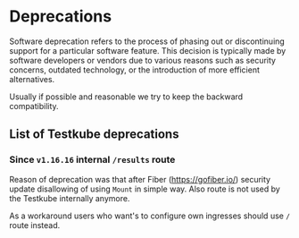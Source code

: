 # Deprecations

Software deprecation refers to the process of phasing out or discontinuing support for a particular software feature. This decision is typically made by software developers or vendors due to various reasons such as security concerns, outdated technology, or the introduction of more efficient alternatives.

Usually if possible and reasonable we try to keep the backward compatibility.

## List of Testkube deprecations

### Since `v1.16.16` internal `/results` route 

Reason of deprecation was that after Fiber (https://gofiber.io/) security update disallowing of using `Mount` in simple way. 
Also route is not used by the Testkube internally anymore.

As a workaround users who want's to configure own ingresses should use `/` route instead.
